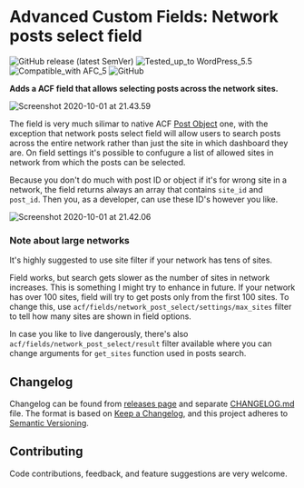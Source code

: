 # Advanced Custom Fields: Network posts select field

![GitHub release (latest SemVer)](https://img.shields.io/github/v/release/timiwahalahti/acf-field-network-post-select?style=flat-square) ![Tested_up_to WordPress_5.5](https://img.shields.io/badge/tested_up_to-WordPress_5.5-blue.svg?style=flat-square) ![Compatible_with AFC_5](https://img.shields.io/badge/compatible_with-ACF_5-green.svg?style=flat-square) ![GitHub](https://img.shields.io/github/license/timiwahalahti/acf-field-network-post-select?style=flat-square)

**Adds a ACF field that allows selecting posts across the network sites.**

![Screenshot 2020-10-01 at 21.43.59](https://i.imgur.com/D5HZxQW.png)

The field is very much silimar to native ACF [Post Object](https://www.advancedcustomfields.com/resources/post-object/) one, with the exception that network posts select field will allow users to search posts across the entire network rather than just the site in which dashboard they are. On field settings it's possible to confugure a list of allowed sites in network from which the posts can be selected.

Because you don't do much with post ID or object if it's for wrong site in a network, the field returns always an array that contains `site_id` and `post_id`. Then you, as a developer, can use these ID's however you like.

![Screenshot 2020-10-01 at 21.42.06](https://i.imgur.com/zPDpsvk.png)

### Note about large networks

It's highly suggested to use site filter if your network has tens of sites.

Field works, but search gets slower as the number of sites in network increases. This is something I might try to enhance in future. If your network has over 100 sites, field will try to get posts only from the first 100 sites. To change this, use `acf/fields/network_post_select/settings/max_sites` filter to tell how many sites are shown in field options.

In case you like to live dangerously, there's also `acf/fields/network_post_select/result` filter available where you can change arguments for `get_sites` function used in posts search.

## Changelog

Changelog can be found from [releases page](https://github.com/timiwahalahti/acf-field-network-post-select/releases) and separate [CHANGELOG.md](https://github.com/timiwahalahti/acf-field-network-post-select/tree/main/CHANGELOG.md) file. The format is based on [Keep a Changelog](https://keepachangelog.com/en/1.0.0/), and this project adheres to [Semantic Versioning](https://semver.org/spec/v2.0.0.html).

## Contributing

Code contributions, feedback, and feature suggestions are very welcome.
